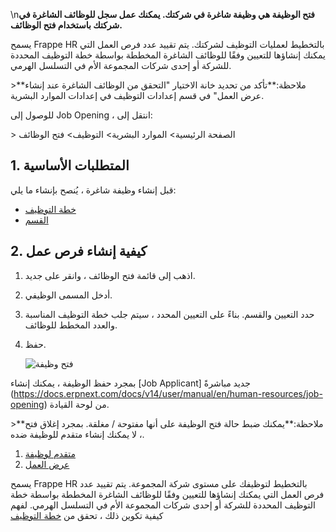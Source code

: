 \n**فتح الوظيفة هي وظيفة شاغرة في شركتك. يمكنك عمل سجل للوظائف الشاغرة في شركتك باستخدام فتح الوظائف.**

يسمح Frappe HR بالتخطيط لعمليات التوظيف لشركتك. يتم تقييد عدد فرص العمل التي يمكنك إنشاؤها للتعيين وفقًا للوظائف الشاغرة المخططة بواسطة خطة التوظيف المحددة للشركة أو إحدى شركات المجموعة الأم في التسلسل الهرمي.

\>**ملاحظة:**تأكد من تحديد خانة الاختيار "التحقق من الوظائف الشاغرة عند إنشاء عرض العمل" في قسم إعدادات التوظيف في إعدادات الموارد البشرية.

للوصول إلى Job Opening ، انتقل إلى:

\> الصفحة الرئيسية> الموارد البشرية> التوظيف> فتح الوظائف

## 1. المتطلبات الأساسية

قبل إنشاء وظيفة شاغرة ، يُنصح بإنشاء ما يلي:

* [خطة التوظيف](https://docs.erpnext.com/docs/v14/user/manual/en/human-resources/staffing-plan)
* [القسم](https://docs.erpnext.com/docs/v14/user/manual/en/human-resources/department)

## 2. كيفية إنشاء فرص عمل

1. اذهب إلى قائمة فتح الوظائف ، وانقر على جديد.
2. أدخل المسمى الوظيفي.
3. حدد التعيين والقسم. بناءً على التعيين المحدد ، سيتم جلب خطة التوظيف المناسبة والعدد المخطط للوظائف.
4. حفظ.
    
    ![فتح وظيفة](https://docs.erpnext.com/files/job-opening.png)
    

بمجرد حفظ الوظيفة ، يمكنك إنشاء [Job Applicant] جديد مباشرةً (https://docs.erpnext.com/docs/v14/user/manual/en/human-resources/job-opening) من لوحة القيادة.

\>**ملاحظة:**يمكنك ضبط حالة فتح الوظيفة على أنها مفتوحة / مغلقة. بمجرد إغلاق فتح ، لا يمكنك إنشاء متقدم للوظيفة ضده.

1. [متقدم لوظيفة](https://docs.erpnext.com/docs/v14/user/manual/en/human-resources/job-applicant)
2. [عرض العمل](https://docs.erpnext.com/docs/v14/user/manual/en/human-resources/job-offer)

يسمح Frappe HR بالتخطيط لتوظيفك على مستوى شركة المجموعة. يتم تقييد عدد فرص العمل التي يمكنك إنشاؤها للتعيين وفقًا للوظائف الشاغرة المخططة بواسطة خطة التوظيف المحددة للشركة أو إحدى شركات المجموعة الأم في التسلسل الهرمي. لفهم كيفية تكوين ذلك ، تحقق من [خطة التوظيف](https://docs.erpnext.com/docs/v14/user/manual/en/human-resources/staffing-plan)